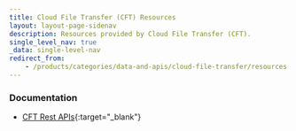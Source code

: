 ```yaml
---
title: Cloud File Transfer (CFT) Resources
layout: layout-page-sidenav
description: Resources provided by Cloud File Transfer (CFT).
single_level_nav: true
_data: single-level-nav
redirect_from:
    - /products/categories/data-and-apis/cloud-file-transfer/resources.html
---
```


### Documentation

- [CFT Rest APIs](https://docs.developer.tech.gov.sg/docs/cft-rest-api-documentation/){:target="_blank"}
